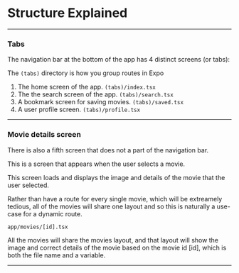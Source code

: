 # Structure Explained    
_______________________________________________________________________________
### Tabs

The navigation bar at the bottom of the app 
has 4 distinct screens (or tabs):

The `(tabs)` directory is how you group routes in Expo

1. The home screen of the app. `(tabs)/index.tsx` 
2. The the search screen of the app. `(tabs)/search.tsx` 
3. A bookmark screen for saving movies. `(tabs)/saved.tsx` 
4. A user profile screen. `(tabs)/profile.tsx` 

_______________________________________________________________________________
### Movie details screen

There is also a fifth screen that does not a part of the navigation bar.

This is a screen that appears when the user selects a movie.

This screen loads and displays the image and details of the movie that the
user selected.

Rather than have a route for every single movie, which will be extreamely
tedious, all of the movies will share one layout and so this is naturally
a use-case for a dynamic route.

`app/movies/[id].tsx`

All the movies will share the movies layout, and that layout will show the
image and correct details of the movie based on the movie id [id], 
which is both the file name and a variable.

_______________________________________________________________________________
